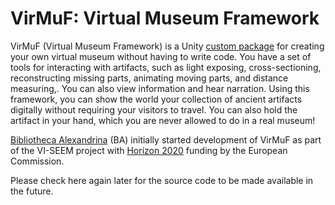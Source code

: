 # VirMuF: Virtual Museum Framework

VirMuF (Virtual Museum Framework) is a Unity [custom package](https://docs.unity3d.com/Manual/Packages.html) for creating your own virtual museum without having to write code. You have a set of tools for interacting with artifacts, such as light exposing, cross-sectioning, reconstructing missing parts, animating moving parts, and distance measuring,. You can also view information and hear narration. Using this framework, you can show the world your collection of ancient artifacts digitally without requiring your visitors to travel. You can also hold the artifact in your hand, which you are never allowed to do in a real museum!

[Bibliotheca Alexandrina](www.bibalex.org) (BA) initially started development of VirMuF as part of the VI-SEEM project with [Horizon 2020](https://research-and-innovation.ec.europa.eu/funding/funding-opportunities/funding-programmes-and-open-calls/horizon-2020_en) funding by the European Commission.

Please check here again later for the source code to be made available in the future.
